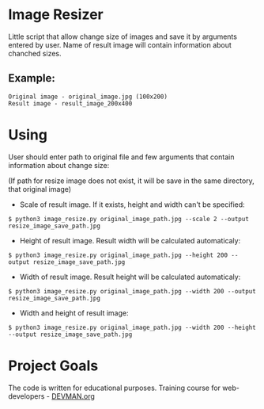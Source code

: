 # Image Resizer

Little script that allow change size of images and save it by arguments entered by user. Name of result image will contain information about chanched sizes.

## Example:
```
Original image - original_image.jpg (100x200)
Result image - result_image_200x400

```

# Using

User should enter path to original file and few arguments that contain information about change size:

  (If path for resize image does not exist, it will be save in the same directory, that original image)


  - Scale of result image. If it exists, height and width can't be specified:
  ```
  $ python3 image_resize.py original_image_path.jpg --scale 2 --output resize_image_save_path.jpg
  
  ```
  
  
  - Height of result image. Result width will be calculated automaticaly:
  ```
  $ python3 image_resize.py original_image_path.jpg --height 200 --output resize_image_save_path.jpg
  
  ```
  
  
  - Width of result image. Result height will be calculated automaticaly:
  ```
  $ python3 image_resize.py original_image_path.jpg --width 200 --output resize_image_save_path.jpg
  
  ```
  
  
  - Width and height of result image:
  ```
  $ python3 image_resize.py original_image_path.jpg --width 200 --height --output resize_image_save_path.jpg
  
  ```

# Project Goals

The code is written for educational purposes. Training course for web-developers - [DEVMAN.org](https://devman.org)
